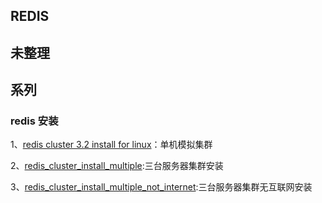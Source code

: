 ﻿


## REDIS



## 未整理









## 系列



### redis 安装



1、[redis cluster 3.2 install for linux](../20180917/redis_cluster_install.md)：单机模拟集群

2、[redis_cluster_install_multiple](../20180928/redis_cluster_install_multiple.md):三台服务器集群安装

3、[redis_cluster_install_multiple_not_internet](../20181001/redis_cluster_install_multiple_not_internet.md):三台服务器集群无互联网安装
